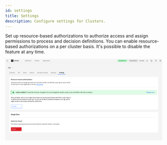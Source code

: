 ```yaml
---
id: settings
title: Settings
description: Configure settings for Clusters.
---
```


Set up resource-based authorizations to authorize access and assign permissions to process and decision definitions. You can enable resource-based authorizations on a per cluster basis. It's possible to disable the feature at any time.

<!-- @Ben: please add more details about rba if needed -->

![Cluster settings](./img/cluster-settings.png)
